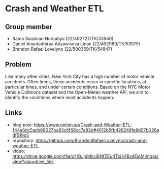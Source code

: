 # Crash and Weather ETL

## Group member
- Rama Sulaiman Nurcahyo (22/492727/TK/53940)
- Daniel Anantadhirya Adyawisesa Linan (22/492989/TK/53975)
- Brandon Rafael Lovelyno (22/500359/TK/54847)

## Problem
Like many other cities, New York City has a high number of motor vehicle accidents. Often times, these accidents occur in specific locations, at particular times, and under certain conditions.
Based on the NYC Motor Vehicle Collisions dataset and the Open-Meteo weather API, we aim to identify the conditions where most accidents happen.

## Links
- blog post: https://www.notion.so/Crash-and-Weather-ETL-144a6dc5adb68027ba83c6f68cc7a82d#4012b5fb426249fe9d07b026adf519d5
- repository: https://github.com/BrandonRafaelLovelyno/crash-and-weather-ETL
- video: https://drive.google.com/file/d/1GJjgMkciBNfZEu4Txj44BvdEipMImqas/view?usp=drive_link
